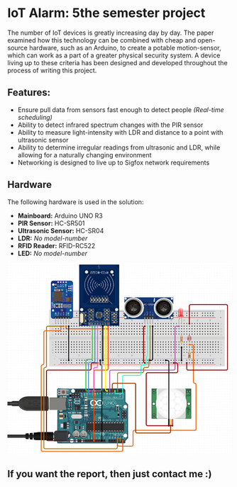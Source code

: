 # IoT Alarm: 5the semester project
The number of IoT devices is greatly increasing day by day. The paper examined how this technology can be combined with cheap and open-source hardware, such as an Arduino, to create a potable motion-sensor, which can work as a part of a greater physical security system. A device living up to these criteria has been designed and developed throughout the process of writing this project. 
## Features:
- Ensure pull data from sensors fast enough to detect people *(Real-time scheduling)*
- Ability to detect infrared spectrum changes with the PIR sensor
- Ability to measure light-intensity with LDR and distance to a point with ultrasonic sensor
- Ability to determine irregular readings from ultrasonic and LDR, while allowing for a naturally changing environment
- Networking is designed to live up to Sigfox network requirements
## Hardware
The following hardware is used in the solution:
- **Mainboard:** Arduino UNO R3
- **PIR Sensor:** HC-SR501
- **Ultrasonic Sensor:** HC-SR04
- **LDR:** *No model-number*
- **RFID Reader:** RFID-RC522
- **LED:** *No model-number*

![Wire layout](https://raw.githubusercontent.com/Gamped/IoT-alarm/Dev/wireLayout.png)
## If you want the report, then just contact me :)
